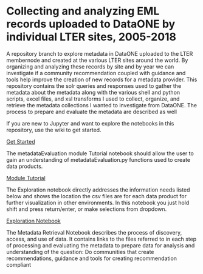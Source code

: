 # Collecting and analyzing EML records uploaded to DataONE by individual LTER sites, 2005-2018
A repository branch to explore metadata in DataONE uploaded to the LTER membernode and created at the various LTER sites around the world. By organizing and analyzing these records by site and by year we can investigate if a community recommendation coupled with guidance and tools help improve the creation of new records for a metadata provider. This repository contains the solr queries and responses used to gather the metadata about the metadata along with the various shell and python scripts, excel files, and xsl transforms I used to collect, organize, and retrieve the metadata collections I wanted to investigate from DataONE. The process to prepare and evaluate the metadata are described as well

If you are new to Jupyter and want to explore the notebooks in this repository, use the wiki to get started.

[Get Started](https://github.com/scgordon/MetadataEvaluation/wiki/Getting-Started)

The metadataEvaluation module Tutorial notebook should allow the user to gain an understanding of metadataEvaluation.py functions used to create data products.

[Module Tutorial](https://github.com/scgordon/MetadataEvaluation/blob/master/notebook/metadataEvaluation_ModuleTutorial.ipynb)

The Exploration notebook directly addresses the information needs listed below and shows the location the csv files are for each data product for further visualization in other environments. In this notebook you just hold shift and press return/enter, or make selections from dropdown.

[Exploration Notebook](https://github.com/scgordon/MetadataEvaluation/blob/LTERsitesThroughTime/notebook/Data_Exploration.ipynb)

The Metadata Retrieval Notebook describes the process of discovery, access, and use of data. It contains links to the files referred to in each step of processing and evaluating the metadata to prepare data for analysis and understanding of the question: Do communities that create recommendations, guidance and tools for creating recommendation compliant

